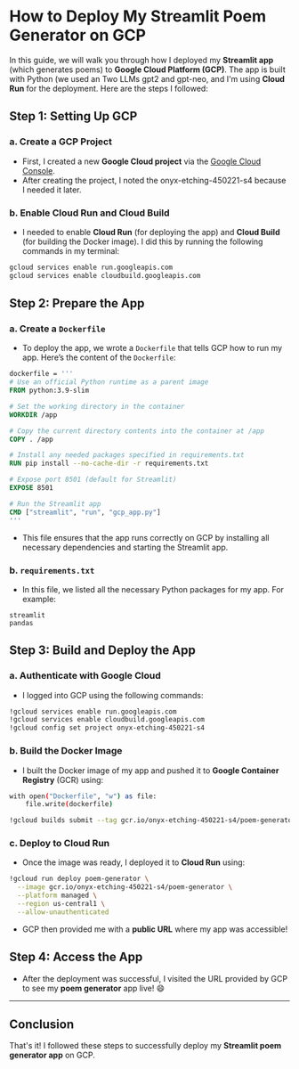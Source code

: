 
# How to Deploy My Streamlit Poem Generator on GCP

In this guide, we will walk you through how I deployed my **Streamlit app** (which generates poems) to **Google Cloud Platform (GCP)**. The app is built with Python (we used an Two LLMs gpt2 and gpt-neo, and I'm using **Cloud Run** for the deployment. Here are the steps I followed:

## Step 1: Setting Up GCP

### a. Create a GCP Project

- First, I created a new **Google Cloud project** via the [Google Cloud Console](https://console.cloud.google.com/).
- After creating the project, I noted the onyx-etching-450221-s4 because I needed it later.

### b. Enable Cloud Run and Cloud Build

- I needed to enable **Cloud Run** (for deploying the app) and **Cloud Build** (for building the Docker image). I did this by running the following commands in my terminal:

```bash
gcloud services enable run.googleapis.com
gcloud services enable cloudbuild.googleapis.com
```

## Step 2: Prepare the App

### a. Create a `Dockerfile`

- To deploy the app, we wrote a `Dockerfile` that tells GCP how to run my app. Here’s the content of the `Dockerfile`:

```dockerfile
dockerfile = '''
# Use an official Python runtime as a parent image
FROM python:3.9-slim

# Set the working directory in the container
WORKDIR /app

# Copy the current directory contents into the container at /app
COPY . /app

# Install any needed packages specified in requirements.txt
RUN pip install --no-cache-dir -r requirements.txt

# Expose port 8501 (default for Streamlit)
EXPOSE 8501

# Run the Streamlit app
CMD ["streamlit", "run", "gcp_app.py"]
'''
```

- This file ensures that the app runs correctly on GCP by installing all necessary dependencies and starting the Streamlit app.

### b. `requirements.txt`

- In this file, we listed all the necessary Python packages for my app. For example:

```
streamlit
pandas
```

## Step 3: Build and Deploy the App

### a. Authenticate with Google Cloud

- I logged into GCP using the following commands:

```bash
!gcloud services enable run.googleapis.com
!gcloud services enable cloudbuild.googleapis.com
!gcloud config set project onyx-etching-450221-s4
```

### b. Build the Docker Image

- I built the Docker image of my app and pushed it to **Google Container Registry** (GCR) using:

```bash
with open("Dockerfile", "w") as file:
    file.write(dockerfile)

!gcloud builds submit --tag gcr.io/onyx-etching-450221-s4/poem-generator .
```

### c. Deploy to Cloud Run

- Once the image was ready, I deployed it to **Cloud Run** using:

```bash
!gcloud run deploy poem-generator \
  --image gcr.io/onyx-etching-450221-s4/poem-generator \
  --platform managed \
  --region us-central1 \
  --allow-unauthenticated
```

- GCP then provided me with a **public URL** where my app was accessible!

## Step 4: Access the App

- After the deployment was successful, I visited the URL provided by GCP to see my **poem generator** app live! 😄

---

## Conclusion

That's it! I followed these steps to successfully deploy my **Streamlit poem generator app** on GCP.

